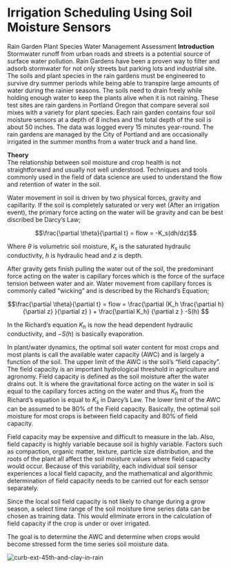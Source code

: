 # Irrigation Scheduling Using Soil Moisture Sensors<br />
Rain Garden Plant Species Water Management Assessment
**Introduction**<br />
Stormwater runoff from urban roads and streets is a potential source of surface water pollution. Rain Gardens have been a proven way to filter and adsorb stormwater for not only streets but parking lots and industrial site. The soils and plant species in the rain gardens must be engineered to survive dry summer periods while being able to transpire large amounts of water during the rainier seasons. The soils need to drain freely while holding enough water to keep the plants alive when it is not raining.   These test sites are rain gardens in Portland Oregon that compare several soil mixes with a variety for plant species. Each rain garden contains four soil moisture sensors at a depth of 8 inches and the total depth of the soil is about 50 inches. The data was logged every 15 minutes year-round. The rain gardens are managed by the City of Portland and are occasionally irrigated in the summer months from a water truck and a hand line.   

**Theory**<br />
The relationship between soil moisture and crop health is not straightforward and usually not well understood.  Techniques and tools commonly used in the field of data science are used to understand the flow and retention of water in the soil.  

Water movement in soil is driven by two physical forces, gravity and capillarity. If the soil is completely saturated or very wet (After an irrigation event), the primary force acting on the water will be gravity and can be best discribed be Darcy’s Law; 


$$\frac{\partial \theta}{\partial t} = flow  = -K_s(dh/dz)$$

Where $\theta$  is volumetric soil moisture, $K_s$ is the saturated hydraulic conductivity, *h* is hydraulic head and *z* is depth.  

After gravity gets finish pulling the water out of the soil, the predominant force acting on the water is capillary forces which is the force of the surface tension between water and air. Water movement from capillary forces is commonly called “wicking” and is described by the Richard’s Equation;


$$\frac{\partial \theta}{\partial t} = flow  =   \frac{\partial (K_h   \frac{\partial h}{\partial z}         }{\partial z} )  + \frac{\partial K_h} {\partial z }   -S(h) $$    



In the Richard’s equation $K_h$ is now the head dependent hydraulic conductivity, and $-S(h)$ is basically evaporation. 

In plant/water dynamics, the optimal soil water content for most crops and most plants is call the available water capacity (AWC) and is largely a function of the soil. The upper limit of the AWC is the soil’s “field capacity”. The field capacity is an important hydrological threshold in agriculture and agronomy. Field capacity is defined as the soil moisture after the water drains out. It is where the gravitational force acting on the water in soil is equal to the capillary forces acting on the water and thus $K_h$ from the Richard’s equation is equal to $K_s$ in Darcy’s Law.  The lower limit of the AWC can be assumed to be 80% of the Field capacity. Basically, the optimal soil moisture for most crops is between field capacity and 80% of field capacity. 

Field capacity may be expensive and difficult to measure in the lab. Also, field capacity is highly variable because soil is highly variable. Factors such as compaction, organic matter, texture, particle size distribution, and the roots of the plant all affect the soil moisture values where field capacity would occur.  Because of this variability, each individual soil sensor experiences a local field capacity, and the mathematical and algorithmic determination of field capacity needs to be carried out for each sensor separately.

 Since the local soil field capacity is not likely to change during a grow season, a select time range of the soil moisture time series data can be chosen as training data. This would eliminate errors in the calculation of field capacity if the crop is under or over irrigated.    

The goal is to determine the AWC and determine when crops would become stressed form the time series soil moisture data. 


![curb-ext-45th-and-clay-in-rain](https://user-images.githubusercontent.com/62969383/205175134-f6a9f0bc-b61f-428a-b48d-0da125f206ca.jpeg)


